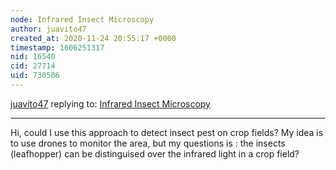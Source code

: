 ```yaml
---
node: Infrared Insect Microscopy
author: juavito47
created_at: 2020-11-24 20:55:17 +0000
timestamp: 1606251317
nid: 16540
cid: 27714
uid: 730506
---
```




[juavito47](../profile/juavito47) replying to: [Infrared Insect Microscopy](../notes/MaggPi/06-21-2018/infrared-insect-microscopy)

----
Hi, could I use this approach to detect insect pest on crop fields? My idea is to use drones to monitor the area, but my questions is : the insects (leafhopper) can be distinguised over the infrared light in a crop field? 